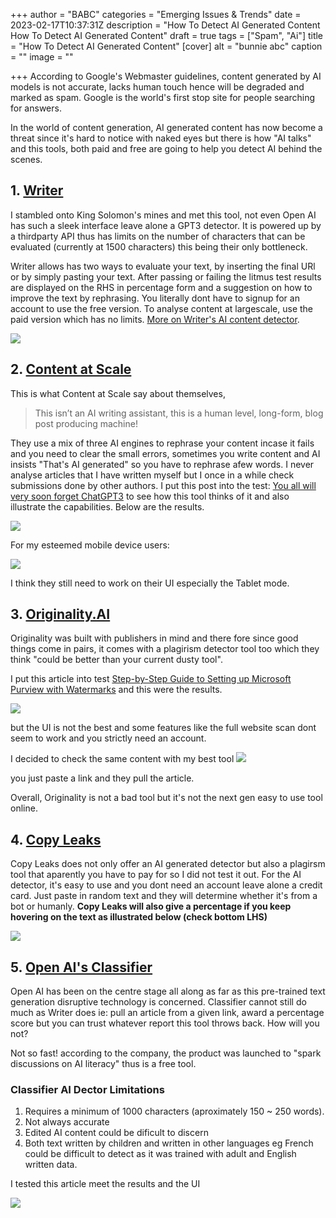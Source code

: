 +++
author = "BABC"
categories = "Emerging Issues & Trends"
date = 2023-02-17T10:37:31Z
description = "How To Detect AI Generated Content How To Detect AI Generated Content"
draft = true
tags = ["Spam", "Ai"]
title = "How To Detect AI Generated Content"
[cover]
alt = "bunnie abc"
caption = ""
image = ""

+++
According to Google's Webmaster guidelines, content generated by AI models is not accurate, lacks human touch hence will be degraded and marked as spam. Google is the world's first stop site for people searching for answers.

In the world of content generation, AI generated content has now become a threat since it's hard to notice with naked eyes but there is how "AI talks" and this tools, both paid and free are going to help you detect AI behind the scenes.

## 1. [Writer](https://writer.com/ai-content-detector/)

I stambled onto King Solomon's mines and met this tool, not even Open AI has such a sleek interface leave alone a GPT3 detector. It is powered up by a thirdparty API thus has limits on the number of characters that can be evaluated (currently at 1500 characters) this being their only bottleneck.

Writer allows has two ways to evaluate your text, by inserting the final URl or by simply pasting your text. After passing or failing the litmus test results  are displayed on the RHS in percentage form and a suggestion on how to improve the text by rephrasing. You literally dont have to signup for an account to use the free version. To analyse content at largescale, use the paid version which has no limits. [More on Writer's AI content detector](https://support.writer.com/article/205-ai-content-detector).

![](/uploads/screenshot-from-2023-02-24-08-09-15.png)

## 2. [Content at Scale](https://contentatscale.ai/ai-content-detector/)

This is what Content at Scale say about themselves,

> This isn’t an AI writing assistant, this is a human level, long-form, blog post producing machine!

They use a mix of three AI engines to rephrase your content incase it fails and you need to clear the small errors, sometimes you write content and AI insists "That's AI generated" so you have to rephrase afew words. I never analyse articles that I have written myself but I once in a while check submissions done by other authors. I put this post into the test:  [You all will very soon forget ChatGPT3](https://www.bunnieabc.com/posts/you-all-will-very-soon-forget-chatgpt3/) to see how this tool thinks of it and also illustrate the capabilities. Below are the results.

![](/uploads/screenshot-from-2023-02-24-08-42-58.png)

For my esteemed mobile device users:

![](/uploads/screenshot-from-2023-02-24-08-45-13.png)

I think they still need to work on their UI especially the Tablet mode.

## 3. [Originality.AI](https://originality.ai/)

Originality was built with publishers in mind and there fore since good things come in pairs, it comes with a plagirism detector tool too which they think "could be better than your current dusty tool".

I put this article into test [Step-by-Step Guide to Setting up Microsoft Purview with Watermarks](https://www.bunnieabc.com/posts/step-by-step-guide-to-setting-up-microsoft-purview-with-watermarks/) and this were the results.

![](/uploads/screenshot-from-2023-02-24-09-06-21.png)

but the UI is not the best and some features like the full website scan dont seem to work and you strictly need an account.

I decided to check the same content with my best tool ![](/uploads/screenshot-from-2023-02-24-09-10-39.png)

you just paste a link and they pull the article.

Overall, Originality is not a bad tool but it's not the next gen easy to use tool online.

## 4. [Copy Leaks](https://copyleaks.com/features/ai-content-detector)

Copy Leaks does not only offer an AI generated detector but also a plagirsm tool that aparently you have to pay for so I did not test it out. For the AI detector, it's easy to use and you dont need an account leave alone a credit card. Just paste in random text and they will determine whether it's from a bot or humanly. **Copy Leaks will also give a percentage if you keep hovering on the text as illustrated below (check bottom LHS)**

![](/uploads/screenshot-from-2023-02-24-14-58-12.png) 

## 5. [Open AI's Classifier](https://platform.openai.com/ai-text-classifier)

Open AI has been on the centre stage all along as far as this  pre-trained text generation disruptive technology is concerned. Classifier cannot still do much as Writer does ie: pull an article from a given link, award a percentage score but you can trust whatever report this tool throws back. How will you not?

Not so fast! according to the company, the product was launched to "spark discussions on AI literacy" thus is a free tool.

### Classifier AI Dector Limitations

1. Requires a minimum of 1000 characters (aproximately 150 \~ 250 words).
2. Not always accurate
3. Edited AI content could be dificult to discern
4. Both text written by children and written in other languages eg French could be difficult to detect as it was trained with adult and English written data.

I tested this article meet the results and the UI

![](/uploads/screenshot-from-2023-02-24-15-41-40.png)